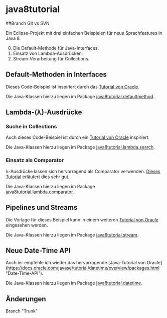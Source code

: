 # java8tutorial

##Branch Git vs SVN

Ein Eclipse-Projekt mit drei einfachen Beispielen für neue Sprachfeatures in Java 8.

0. Die Default-Methode für Java-Interfaces.
0. Einsatz von Lambda-Ausdrücken.
0. Stream-Verarbeitung für Collections.

## Default-Methoden in Interfaces

Dieses Code-Beispiel ist inspiriert durch das [Tutorial von Oracle](https://docs.oracle.com/javase/tutorial/java/IandI/defaultmethods.html "The Java Tutorials").

Die Java-Klassen hierzu liegen im Package [java8tutorial.defaultmethod](src/java8tutorial/defaultmethod).

## Lambda-(&#955;)-Ausdrücke

### Suche in Collections

Auch dieses Code-Beispiel ist durch ein [Tutorial von Oracle](https://docs.oracle.com/javase/tutorial/java/javaOO/lambdaexpressions.html "The Java Tutorials") inspiriert.

Die Java-Klassen hierzu liegen im Package [java8tutorial.lambda.search](src/java8tutorial/lambda/search).

### Einsatz als Comparator

&#955;-Ausdrücke lassen sich hervorragend als Comparator verwenden. [Dieses Tutorial](http://www.dreamsyssoft.com/java-8-lambda-tutorial/comparator-tutorial.php "Java 8 Lambda Expressions Tutorial") erläutert dies sehr gut. 

Die Java-Klassen hierzu liegen im Package [java8tutorial.lambda.comparator](src/java8tutorial/lambda/comparator).

## Pipelines und Streams

Die Vorlage für dieses Beispiel kann in einem weiteren [Tutorial von Oracle](https://docs.oracle.com/javase/tutorial/collections/streams/ "The Java Tutorials") eingesehen werden.

Die Java-Klassen hierzu liegen im Package [java8tutorial.stream](src/java8tutorial/stream).

## Neue Date-Time API

Auch ier empfehle ich wieder das hervorragende [Java-Tutorial von Oracle] (https://docs.oracle.com/javase/tutorial/datetime/overview/packages.html "Date-Time-API").

Die Java-Klassen hierzu liegen im Package [java8tutorial.datetime](src/java8tutorial/datetime).


## Änderungen
Branch "Trunk"



